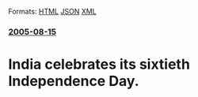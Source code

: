 
Formats: [HTML](/news/2005/08/15/india-celebrates-its-sixtieth-independence-day.html)  [JSON](/news/2005/08/15/india-celebrates-its-sixtieth-independence-day.json)  [XML](/news/2005/08/15/india-celebrates-its-sixtieth-independence-day.xml)  

### [2005-08-15](/news/2005/08/15/index.md)

##### 
#  India celebrates its sixtieth Independence Day.



